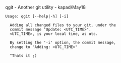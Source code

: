 qgit - Another git utility - kapad/May18
```
Usage: qgit [--help|-h] [-i]

  Adding all changed files to your git, under the
  commit message "Update: <UTC_TIME>".
  <UTC_TIME>, is your local time, as utc.

  By setting the '-i' option, the commit message,
  change to "Adding: <UTC_TIME>"

  ^Thats it ;)
```